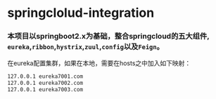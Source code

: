 # springclolud-integration
### 本项目以springboot2.x为基础，整合springcloud的五大组件, `eureka`,`ribbon`,`hystrix`,`zuul`,`config`以及`Feign`。
在eureka配置集群，如果在本地，需要在hosts之中加入如下映射：
```xml
127.0.0.1 eureka7001.com
127.0.0.1 eureka7002.com
127.0.0.1 eureka7003.com
```
